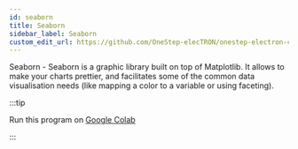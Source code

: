 ```yaml
---
id: seaborn
title: Seaborn
sidebar_label: Seaborn
custom_edit_url: https://github.com/OneStep-elecTRON/onestep-electron-content
---
```


Seaborn - Seaborn is a graphic library built on top of Matplotlib. It allows to make your charts prettier, and facilitates some of the common data visualisation needs (like mapping a color to a variable or using faceting).

:::tip

Run this program on <a href='https://colab.research.google.com/drive/1etduBUQsVHdW4OW5BI7HbqLLT1RH5QxY?usp=sharing'>Google Colab</a>

:::